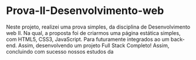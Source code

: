 # Prova-II-Desenvolvimento-web
Neste projeto, realizei uma prova simples, da disciplina de Desenvolvimento web II. Na qual, a proposta foi de criarmos uma página estática simples, com HTML5, CSS3, JavaScript. Para futuramente integrados ao um back-end. Assim, desenvolvendo um projeto Full Stack Completo! Assim, concluindo com sucesso nossos estudos da
